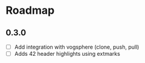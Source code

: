 # Roadmap

## 0.3.0

- [ ] Add integration with vogsphere (clone, push, pull)
- [ ] Adds 42 header highlights using extmarks

